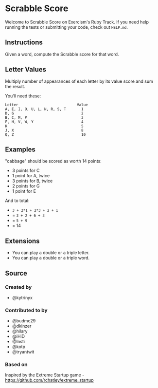 # Scrabble Score

Welcome to Scrabble Score on Exercism's Ruby Track.
If you need help running the tests or submitting your code, check out `HELP.md`.

## Instructions

Given a word, compute the Scrabble score for that word.

## Letter Values

Multiply number of appearances of each letter by its value score and sum the result.

You'll need these:

```text
Letter                           Value
A, E, I, O, U, L, N, R, S, T       1
D, G                               2
B, C, M, P                         3
F, H, V, W, Y                      4
K                                  5
J, X                               8
Q, Z                               10
```

## Examples

"cabbage" should be scored as worth 14 points:

- 3 points for C
- 1 point for A, twice
- 3 points for B, twice
- 2 points for G
- 1 point for E

And to total:

- `3 + 2*1 + 2*3 + 2 + 1`
- = `3 + 2 + 6 + 3`
- = `5 + 9`
- = 14

## Extensions

- You can play a double or a triple letter.
- You can play a double or a triple word.

## Source

### Created by

- @kytrinyx

### Contributed to by

- @budmc29
- @dkinzer
- @hilary
- @iHiD
- @Insti
- @kotp
- @tryantwit

### Based on

Inspired by the Extreme Startup game - https://github.com/rchatley/extreme_startup
